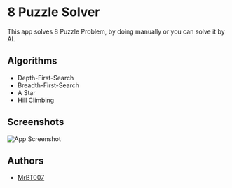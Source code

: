 
# 8 Puzzle Solver

This app solves 8 Puzzle Problem, by doing manually or you can solve it by AI.



## Algorithms
* Depth-First-Search
* Breadth-First-Search
* A Star 
* Hill Climbing
## Screenshots

![App Screenshot](https://via.placeholder.com/468x300?text=App+Screenshot+Here)


## Authors

- [MrBT007](https://github.com/MrBT007)


